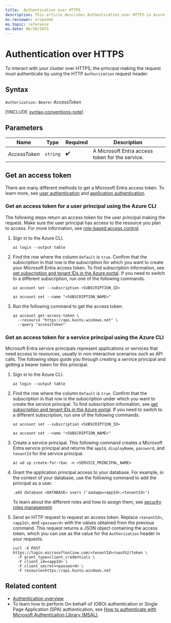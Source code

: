 ```yaml
---
title:  Authentication over HTTPS
description: This article describes Authentication over HTTPS in Azure Data Explorer.
ms.reviewer: orspodek
ms.topic: reference
ms.date: 06/28/2023
---
```

# Authentication over HTTPS

To interact with your cluster over HTTPS, the principal making the request
must authenticate by using the HTTP `Authorization` request header.

## Syntax

`Authorization:` `Bearer` *AccessToken*

[!INCLUDE [syntax-conventions-note](../../../includes/syntax-conventions-note.md)]

## Parameters

| Name | Type | Required | Description |
|--|--|--|--|
| *AccessToken*| `string` |  :heavy_check_mark: | A Microsoft Entra access token for the service.|

## Get an access token

There are many different methods to get a Microsoft Entra access token. To learn more, see [user authentication](../../access-control/how-to-authenticate-with-aad.md#user-authentication) and [application authentication](../../access-control/how-to-authenticate-with-aad.md#application-authentication).

### Get an access token for a user principal using the Azure CLI

The following steps return an access token for the user principal making the request. Make sure the user principal has access to the resource you plan to access. For more information, see [role-based access control](../../access-control/role-based-access-control.md).

1. Sign in to the Azure CLI.

      ```azurecli
      az login --output table
      ```

1. Find the row where the column `Default` is `true`. Confirm that the subscription in that row is the subscription for which you want to create your Microsoft Entra access token. To find subscription information, see [get subscription and tenant IDs in the Azure portal](/azure/azure-portal/get-subscription-tenant-id). If you need to switch to a different subscription, run one of the following commands.

      ```azurecli
      az account set --subscription <SUBSCRIPTION_ID>
      ```

      ```azurecli
      az account set --name "<SUBSCRIPTION_NAME>"
      ```

1. Run the following command to get the access token.

      ```azurecli
      az account get-access-token \
        --resource "https://api.kusto.windows.net" \
        --query "accessToken"
      ```

### Get an access token for a service principal using the Azure CLI

Microsoft Entra service principals represent applications or services that need access to resources, usually in non-interactive scenarios such as API calls. The following steps guide you through creating a service principal and getting a bearer token for this principal.

1. Sign in to the Azure CLI.

      ```azurecli
      az login --output table
      ```

1. Find the row where the column `Default` is `true`. Confirm that the subscription in that row is the subscription under which you want to create the service principal. To find subscription information, see [get subscription and tenant IDs in the Azure portal](/azure/azure-portal/get-subscription-tenant-id). If you need to switch to a different subscription, run one of the following commands.

      ```azurecli
      az account set --subscription <SUBSCRIPTION_ID>
      ```

      ```azurecli
      az account set --name "<SUBSCRIPTION_NAME>"
      ```

1. Create a service principal. This following command creates a Microsoft Entra service principal and returns the `appId`, `displayName`, `password`, and `tenantId` for the service principal.

      ```azurecli
      az ad sp create-for-rbac -n <SERVICE_PRINCIPAL_NAME> 
      ```

1. Grant the application principal access to your database. For example, in the context of your database, use the following command to add the principal as a user.

      ```kusto
      .add database <DATABASE> users ('aadapp=<appId>;<tenantId>')
      ```

      To learn about the different roles and how to assign them, see [security roles management](../../management/security-roles.md).

1. Send an HTTP request to request an access token. Replace `<tenantId>`, `<appId>`, and `<password>` with the values obtained from the previous command. This request returns a JSON object containing the access token, which you can use as the value for the `Authorization` header in your requests.

      ```azurecli
      curl -X POST https://login.microsoftonline.com/<tenantId>/oauth2/token \
        -F grant_type=client_credentials \
        -F client_id=<appId> \
        -F client_secret=<password> \
        -F resource=https://api.kusto.windows.net
      ```

## Related content

* [Authentication overview](../../access-control/index.md)
* To learn how to perform On-behalf-of (OBO) authentication or Single Page Application (SPA) authentication, see [How to authenticate with Microsoft Authentication Library (MSAL)](authenticate-with-msal.md).
